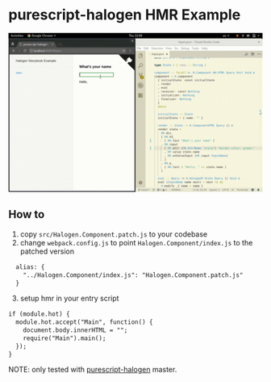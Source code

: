 # purescript-halogen HMR Example

![demo](./demo.gif)

## How to

1. copy `src/Halogen.Component.patch.js` to your codebase
2. change `webpack.config.js` to point `Halogen.Component/index.js` to the patched version
  ```
    alias: {
      "../Halogen.Component/index.js": "Halogen.Component.patch.js"
    }
  ```
3. setup hmr in your entry script
  ```
  if (module.hot) {
    module.hot.accept("Main", function() {
      document.body.innerHTML = "";
      require("Main").main();
    });
  }
  ```

NOTE: only tested with [purescript-halogen](https://github.com/slamdata/purescript-halogen) master.
